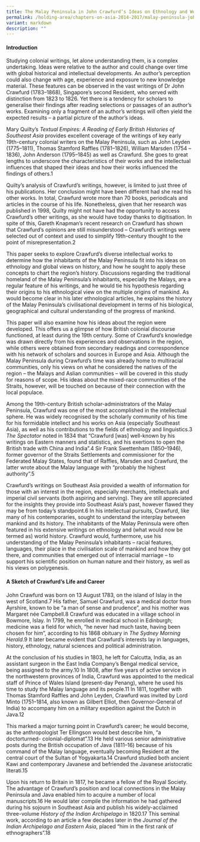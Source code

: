 ```yaml
---
title: The Malay Peninsula in John Crawfurd’s Ideas on Ethnology and World History
permalink: /holding-area/chapters-on-asia-2014-2017/malay-peninsula-john-crawfurd-ethnology-world-history/
variant: markdown
description: ""
---
```

#### **Introduction**
Studying colonial writings, let alone understanding them, is a complex
undertaking. Ideas were relative to the author and could change over
time with global historical and intellectual developments. An author’s
perception could also change with age, experience and exposure to new
knowledge material. These features can be observed in the vast writings of
Dr John Crawfurd (1783–1868), Singapore’s second Resident, who served
with distinction from 1823 to 1826. Yet there is a tendency for scholars to
generalise their findings after reading selections or passages of an author’s
works. Examining only a fragment of an author’s writings will often yield
the expected results – a partial picture of the author’s ideas.

Mary Quilty’s *Textual Empires: A Reading of Early British Histories of
Southeast Asia* provides excellent coverage of the writings of key early
19th-century colonial writers on the Malay Peninsula, such as John Leyden
(1775–1811), Thomas Stamford Raffles (1781–1826), William Marsden
(1754 –1836), John Anderson (1795–1845) as well as Crawfurd. She goes
to great lengths to underscore the characteristics of their works and the intellectual influences that shaped their ideas and how their works
influenced the findings of others.1

Quilty’s analysis of Crawfurd’s writings, however, is limited to just three
of his publications. Her conclusion might have been different had she read
his other works. In total, Crawfurd wrote more than 70 books, periodicals
and articles in the course of his life. Nonetheless, given that her research
was published in 1998, Quilty might not have had the opportunity to access
Crawfurd’s other writings, as she would have today thanks to digitisation.
In spite of this, Gareth Knapman’s recent research on Crawfurd has shown
that Crawfurd’s opinions are still misunderstood – Crawfurd’s writings were
selected out of context and used to simplify 19th-century thought to the
point of misrepresentation.2

This paper seeks to explore Crawfurd’s diverse intellectual works to
determine how the inhabitants of the Malay Peninsula fit into his ideas on
ethnology and global views on history, and how he sought to apply these
concepts to chart the region’s history. Discussions regarding the traditional
homeland of the Malay Peninsula’s inhabitants, especially the Malays, are
a regular feature of his writings, and he would tie his hypothesis regarding
their origins to his ethnological view on the multiple origins of mankind. As
would become clear in his later ethnological articles, he explains the history
of the Malay Peninsula’s civilisational development in terms of his biological,
geographical and cultural understanding of the progress of mankind.

This paper will also examine how his ideas about the region were developed.
This offers us a glimpse of how British colonial discourse functioned, at least
during the 19th century. Some of Crawfurd’s knowledge was drawn directly
from his experiences and observations in the region, while others were
obtained from secondary readings and correspondence with his network
of scholars and sources in Europe and Asia. Although the Malay Peninsula during Crawfurd’s time was already home to multiracial communities, only
his views on what he considered the natives of the region – the Malays and
Aslian communities – will be covered in this study for reasons of scope.
His ideas about the mixed-race communities of the Straits, however, will be
touched on because of their connection with the local populace.

Among the 19th-century British scholar-administrators of the Malay
Peninsula, Crawfurd was one of the most accomplished in the intellectual
sphere. He was widely recognised by the scholarly community of his time
for his formidable intellect and his works on Asia (especially Southeast Asia),
as well as his contributions to the fields of ethnology and linguistics.3 *The
Spectator* noted in 1834 that “Crawfurd [was] well-known by his writings on
Eastern manners and statistics, and his exertions to open the British trade
with China and India”.4 Sir Frank Swettenham (1850–1946), former governor
of the Straits Settlements and commissioner for the Federated Malay States,
found that of Raffles, Marsden and Crawfurd, the latter wrote about the
Malay language with “probably the highest authority”.5

Crawfurd’s writings on Southeast Asia provided a wealth of information for
those with an interest in the region, especially merchants, intellectuals and
imperial civil servants (both aspiring and serving). They are still appreciated
for the insights they provide into Southeast Asia’s past, however flawed they
may be from today’s standpoint.6 In his intellectual pursuits, Crawfurd, like
many of his contemporaries, sought to understand the interplay between
mankind and its history. The inhabitants of the Malay Peninsula were often featured in his extensive writings on ethnology and (what would
now be termed as) world history. Crawfurd would, furthermore, use his
understanding of the Malay Peninsula’s inhabitants – racial features,
languages, their place in the civilisation scale of mankind and how they
got there, and communities that emerged out of interracial marriage – to
support his scientific position on human nature and their history, as well as
his views on polygenesis.

#### **A Sketch of Crawfurd’s Life and Career**
John Crawfurd was born on 13 August 1783, on the island of Islay in the
west of Scotland.7 His father, Samuel Crawfurd, was a medical doctor from
Ayrshire, known to be “a man of sense and prudence”, and his mother
was Margaret née Campbell.8 Crawfurd was educated in a village school
in Bowmore, Islay. In 1799, he enrolled in medical school in Edinburgh;
medicine was a field for which, “he never had much taste, having been
chosen for him”, according to his 1868 obituary in *The Sydney Morning
Herald*.9 It later became evident that Crawfurd’s interests lay in languages,
history, ethnology, natural sciences and political administration.

At the conclusion of his studies in 1803, he left for Calcutta, India, as an
assistant surgeon in the East India Company’s Bengal medical service,
being assigned to the army.10 In 1808, after five years of active service in the
northwestern provinces of India, Crawfurd was appointed to the medical
staff of Prince of Wales Island (present-day Penang), where he used his time to study the Malay language and its people.11 In 1811, together with Thomas
Stamford Raffles and John Leyden, Crawfurd was invited by Lord Minto
(1751–1814, also known as Gilbert Elliot, then Governor-General of India) to
accompany him on a military expedition against the Dutch in Java.12

This marked a major turning point in Crawfurd’s career; he would become,
as the anthropologist Ter Ellingson would best describe him, “a doctorturned-
colonial-diplomat”.13 He held various senior administrative posts
during the British occupation of Java (1811–16) because of his command
of the Malay language, eventually becoming Resident at the central court
of the Sultan of Yogyakarta.14 Crawfurd studied both ancient Kawi and
contemporary Javanese and befriended the Javanese aristocratic literati.15

Upon his return to Britain in 1817, he became a fellow of the Royal Society.
The advantage of Crawfurd’s position and local connections in the Malay
Peninsula and Java enabled him to acquire a number of local manuscripts.16
He would later compile the information he had gathered during his sojourn
in Southeast Asia and publish his widely-acclaimed three-volume *History of
the Indian Archipelago* in 1820.17 This seminal work, according to an article
a few decades later in the *Journal of the Indian Archipelago and Eastern Asia*,
placed “him in the first rank of ethnographers”.18

